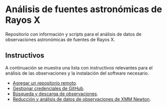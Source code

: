 # Análisis de fuentes astronómicas de Rayos X

Repositorio con información y scripts para el análisis de datos de observaciones astronómicas de fuentes de Rayos X.

## Instructivos 

A continuación se muestra una lista con instructivos relevantes para el análisis de las observaciones y la instalación del software necesario.

- [Agregar un repositorio remoto](instructivos/add_remote.md).
- [Gestionar credenciales de GitHub](instructivos/git_credentials.md).
- [Búsqueda y descarga de observaciones](instructivos/observaciones.md).
- [Reducción y análisis de datos de observaciones de XMM Newton](instructivos/reduccion_y_productos.md).